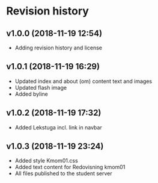 Revision history
======================



v1.0.0 (2018-11-19 12:54)
----------------------

* Adding revision history and license


v1.0.1 (2018-11-19 16:29)
----------------------

* Updated index and about (om) content text and images
* Updated flash image
* Added byline


v1.0.2 (2018-11-19 17:32)
----------------------

* Added Lekstuga incl. link in navbar


v1.0.3 (2018-11-19 23:24)
----------------------

* Added style Kmom01.css
* Added text content for Redovisning kmom01
* All files published to the student server
